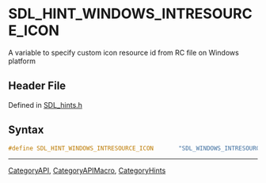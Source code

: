 # SDL_HINT_WINDOWS_INTRESOURCE_ICON

A variable to specify custom icon resource id from RC file on Windows platform

## Header File

Defined in [SDL_hints.h](https://github.com/libsdl-org/SDL/blob/SDL2/include/SDL_hints.h)

## Syntax

```c
#define SDL_HINT_WINDOWS_INTRESOURCE_ICON       "SDL_WINDOWS_INTRESOURCE_ICON"
```

----
[CategoryAPI](CategoryAPI), [CategoryAPIMacro](CategoryAPIMacro), [CategoryHints](CategoryHints)

